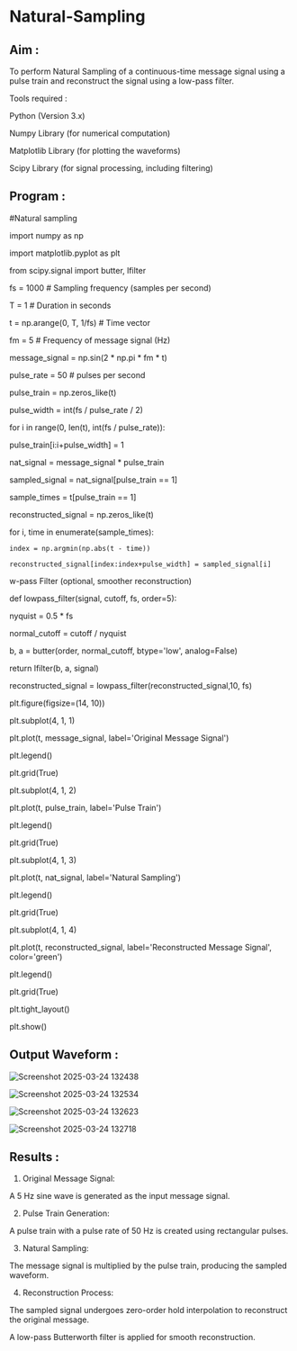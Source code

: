 # Natural-Sampling
## Aim :

To perform Natural Sampling of a continuous-time message signal using a pulse train and reconstruct the signal using a low-pass filter.

Tools required :

Python (Version 3.x)

Numpy Library (for numerical computation)

Matplotlib Library (for plotting the waveforms)

Scipy Library (for signal processing, including filtering)


## Program :

#Natural sampling

import numpy as np

import matplotlib.pyplot as plt

from scipy.signal import butter, lfilter

fs = 1000  # Sampling frequency (samples per second)

T = 1  # Duration in seconds

t = np.arange(0, T, 1/fs)  # Time vector

fm = 5  # Frequency of message signal (Hz)

message_signal = np.sin(2 * np.pi * fm * t)

pulse_rate = 50  # pulses per second

pulse_train = np.zeros_like(t)

pulse_width = int(fs / pulse_rate / 2)

for i in range(0, len(t), int(fs / pulse_rate)):

pulse_train[i:i+pulse_width] = 1

nat_signal = message_signal * pulse_train

sampled_signal = nat_signal[pulse_train == 1]

sample_times = t[pulse_train == 1]

reconstructed_signal = np.zeros_like(t)

for i, time in enumerate(sample_times):

    index = np.argmin(np.abs(t - time))
    
    reconstructed_signal[index:index+pulse_width] = sampled_signal[i]
    
w-pass Filter (optional, smoother reconstruction)

def lowpass_filter(signal, cutoff, fs, order=5):

nyquist = 0.5 * fs

normal_cutoff = cutoff / nyquist

b, a = butter(order, normal_cutoff, btype='low', analog=False)

return lfilter(b, a, signal)

reconstructed_signal = lowpass_filter(reconstructed_signal,10, fs)

plt.figure(figsize=(14, 10))

plt.subplot(4, 1, 1)

plt.plot(t, message_signal, label='Original Message Signal')

plt.legend()

plt.grid(True)

plt.subplot(4, 1, 2)

plt.plot(t, pulse_train, label='Pulse Train')

plt.legend()

plt.grid(True)

plt.subplot(4, 1, 3)

plt.plot(t, nat_signal, label='Natural Sampling')

plt.legend()

plt.grid(True)

plt.subplot(4, 1, 4)

plt.plot(t, reconstructed_signal, label='Reconstructed Message Signal', color='green')

plt.legend()

plt.grid(True)

plt.tight_layout()

plt.show()




## Output Waveform :

![Screenshot 2025-03-24 132438](https://github.com/user-attachments/assets/09f2b66f-0c0f-464b-ba91-b603e95e63cc)

![Screenshot 2025-03-24 132534](https://github.com/user-attachments/assets/965d9fcf-b989-4d59-94b3-68c63d1196bc)

![Screenshot 2025-03-24 132623](https://github.com/user-attachments/assets/ed7d77ed-ca32-419b-9e6a-a324ec4f4c90)

![Screenshot 2025-03-24 132718](https://github.com/user-attachments/assets/3c74c012-a634-4452-bd32-f4b0f2888f13)




## Results :

1. Original Message Signal:

A 5 Hz sine wave is generated as the input message signal.

2. Pulse Train Generation:

A pulse train with a pulse rate of 50 Hz is created using rectangular pulses.

3. Natural Sampling:

The message signal is multiplied by the pulse train, producing the sampled waveform.

4. Reconstruction Process:

The sampled signal undergoes zero-order hold interpolation to reconstruct the original message.

A low-pass Butterworth filter is applied for smooth reconstruction.
